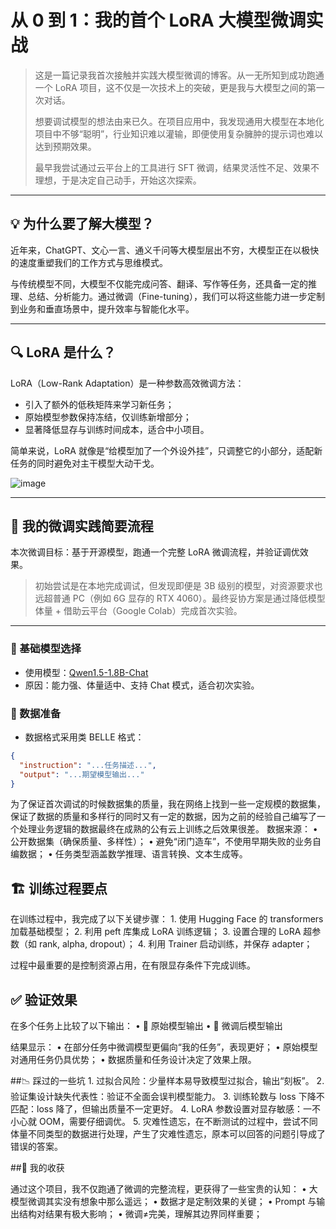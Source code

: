 # 从 0 到 1：我的首个 LoRA 大模型微调实战

> 这是一篇记录我首次接触并实践大模型微调的博客。从一无所知到成功跑通一个 LoRA 项目，这不仅是一次技术上的突破，更是我与大模型之间的第一次对话。
>
> 想要调试模型的想法由来已久。在项目应用中，我发现通用大模型在本地化项目中不够“聪明”，行业知识难以灌输，即便使用复杂臃肿的提示词也难以达到预期效果。
>
> 最早我尝试通过云平台上的工具进行 SFT 微调，结果灵活性不足、效果不理想，于是决定自己动手，开始这次探索。

---

## 💡 为什么要了解大模型？

近年来，ChatGPT、文心一言、通义千问等大模型层出不穷，大模型正在以极快的速度重塑我们的工作方式与思维模式。

与传统模型不同，大模型不仅能完成问答、翻译、写作等任务，还具备一定的推理、总结、分析能力。通过微调（Fine-tuning），我们可以将这些能力进一步定制到业务和垂直场景中，提升效率与智能化水平。

---

## 🔍 LoRA 是什么？

LoRA（Low-Rank Adaptation）是一种参数高效微调方法：

- 引入了额外的低秩矩阵来学习新任务；
- 原始模型参数保持冻结，仅训练新增部分；
- 显著降低显存与训练时间成本，适合中小项目。

简单来说，LoRA 就像是“给模型加了一个外设外挂”，只调整它的小部分，适配新任务的同时避免对主干模型大动干戈。

![image](https://github.com/user-attachments/assets/cf2a0548-8a68-497c-9ab7-20b160f93a09)


---

## 🚀 我的微调实践简要流程

本次微调目标：基于开源模型，跑通一个完整 LoRA 微调流程，并验证调优效果。
> 初始尝试是在本地完成调试，但发现即便是 3B 级别的模型，对资源要求也远超普通 PC（例如 6G 显存的 RTX 4060）。最终妥协方案是通过降低模型体量 + 借助云平台（Google Colab）完成首次实验。

---

### 🔧 基础模型选择

- 使用模型：[Qwen1.5-1.8B-Chat](https://huggingface.co/Qwen/Qwen1.5-1.8B-Chat)
- 原因：能力强、体量适中、支持 Chat 模式，适合初次实验。

### 📁 数据准备


- 数据格式采用类 BELLE 格式：
```json
{
  "instruction": "...任务描述...",
  "output": "...期望模型输出..."
}
```

为了保证首次调试的时候数据集的质量，我在网络上找到一些一定规模的数据集，保证了数据的质量和多样行的同时又有一定的数据，因为之前的经验自己编写了一个处理业务逻辑的数据最终在成熟的公有云上训练之后效果很差。
数据来源：
	•	公开数据集（确保质量、多样性）；
	•	避免“闭门造车”，不使用早期失败的业务自编数据；
	•	任务类型涵盖数学推理、语言转换、文本生成等。


## 🏗️  训练过程要点

在训练过程中，我完成了以下关键步骤：
	1.	使用 Hugging Face 的 transformers 加载基础模型；
	2.	利用 peft 库集成 LoRA 训练逻辑；
	3.	设置合理的 LoRA 超参数（如 rank, alpha, dropout）；
	4.	利用 Trainer 启动训练，并保存 adapter；

过程中最重要的是控制资源占用，在有限显存条件下完成训练。

## ✅ 验证效果

在多个任务上比较了以下输出：
	•	🔹 原始模型输出
	•	🔸 微调后模型输出

结果显示：
	•	在部分任务中微调模型更偏向“我的任务”，表现更好；
	•	原始模型对通用任务仍具优势；
	•	数据质量和任务设计决定了效果上限。

##📉 踩过的一些坑
	1.	过拟合风险：少量样本易导致模型过拟合，输出“刻板”。
	2.	验证集设计缺失代表性：验证不全面会误判模型能力。
	3.	训练轮数与 loss 下降不匹配：loss 降了，但输出质量不一定更好。
	4.	LoRA 参数设置对显存敏感：一不小心就 OOM，需要仔细调优。
  5.  灾难性遗忘，在不断测试的过程中，尝试不同体量不同类型的数据进行处理，产生了灾难性遗忘，原本可以回答的问题引导成了错误的答案。
  

##🌱 我的收获

通过这个项目，我不仅跑通了微调的完整流程，更获得了一些宝贵的认知：
	•	大模型微调其实没有想象中那么遥远；
	•	数据才是定制效果的关键；
	•	Prompt 与输出结构对结果有极大影响；
	•	微调≠完美，理解其边界同样重要；
